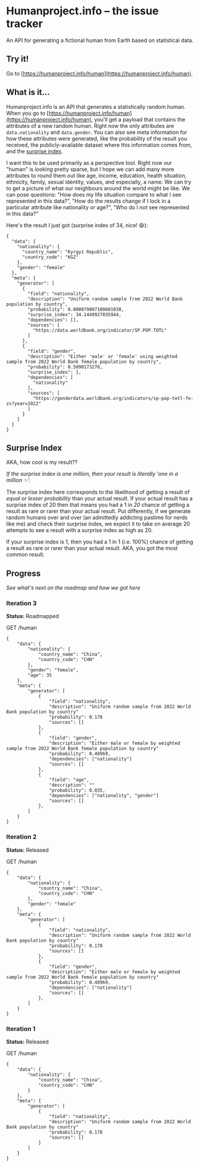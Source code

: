 # Humanproject.info – the issue tracker
An API for generating a fictional human from Earth based on statistical data.

## Try it!

Go to [https://humanproject.info/human](https://humanproject.info/human).

## What is it...

Humanproject.info is an API that generates a statistically random human. When you go to [https://humanproject.info/human](https://humanproject.info/human), you'll get a payload that contains the attributes of a new random human. Right now the only attributes are `data.nationality` and `data.gender`. You can also see meta information for how these attributes were generated, like the probability of the result you received, the publicly-available dataset where this information comes from, and the [surprise index](#surprise-index).

I want this to be used primarily as a perspective tool. Right now our "human" is looking pretty sparse, but I hope we can add many more attributes to round them out like age, income, education, health situation, ethnicity, family, sexual identity, values, and especially, a name. We can try to get a picture of what our neighbours around the world might be like. We can pose questions: "How does my life situation compare to what I see represented in this data?", "How do the results change if I lock in a particular attribute like nationality or age?", "Who do I _not_ see represented in this data?"

Here's the result I just got (surprise index of 34, nice! 😄):
```
{
  "data": {
    "nationality": {
      "country_name": "Kyrgyz Republic",
      "country_code": "KGZ"
    },
    "gender": "female"
  },
  "meta": {
    "generator": [
      {
        "field": "nationality",
        "description": "Uniform random sample from 2022 World Bank population by country",
        "probability": 0.000879807100601038,
        "surprise_index": 34.1449927835944,
        "dependencies": [],
        "sources": [
          "https://data.worldbank.org/indicator/SP.POP.TOTL"
        ]
      },
      {
        "field": "gender",
        "description": "Either 'male' or 'female' using weighted sample from 2022 World Bank female population by country",
        "probability": 0.5090173276,
        "surprise_index": 1,
        "dependencies": [
          "nationality"
        ],
        "sources": [
          "https://genderdata.worldbank.org/indicators/sp-pop-totl-fe-zs?year=2022"
        ]
      }
    ]
  }
}
```

## Surprise Index

AKA, how cool is my result??

_If the surprise index is one million, then your result is literally 'one in a million ✨'._

The surprise index here corresponds to the likelihood of getting a result of _equal or lesser probability_ than your actual result. If your actual result has a surprise index of 20 then that means you had a 1 in _20_ chance of getting a result as rare or rarer than your actual result. Put differently, if we generate random humans over and over (an admittedly addicting pastime for nerds like me) and check their surprise index, we expect it to take on average 20 attempts to see a result with a surprise index as high as 20.

If your surprise index is 1, then you had a 1 in 1 (i.e. 100%) chance of getting a result as rare or rarer than your actual result. AKA, you got the most common result.

## Progress
_See what's next on the roadmap and how we got here_

### Iteration 3
**Status:** Roadmapped

GET /human
```
{
    "data": {
        "nationality": {
            "country_name": "China",
            "country_code": "CHN"
        },
        "gender": "female",
        "age": 35
    },
    "meta": {
        "generator": [
            {
                "field": "nationality",
                "description": "Uniform random sample from 2022 World Bank population by country"
                "probability": 0.178
                "sources": []
            },
            {
                "field": "gender",
                "description": "Either male or female by weighted sample from 2022 World Bank female population by country"
                "probability": 0.48969,
                "dependencies": ["nationality"]
                "sources": []
            },
            {
                "field": "age",
                "description": ""
                "probability": 0.035,
                "dependencies": ["nationality", "gender"]
                "sources": []
            },
        ]
    }
}
```

### Iteration 2
**Status:** Released

GET /human
```
{
    "data": {
        "nationality": {
            "country_name": "China",
            "country_code": "CHN"
        },
        "gender": "female"
    },
    "meta": {
        "generator": [
            {
                "field": "nationality",
                "description": "Uniform random sample from 2022 World Bank population by country"
                "probability": 0.178
                "sources": []
            },
            {
                "field": "gender",
                "description": "Either male or female by weighted sample from 2022 World Bank female population by country"
                "probability": 0.48969,
                "dependencies": ["nationality"]
                "sources": []
            },
        ]
    }
}
```

### Iteration 1
**Status:** Released

GET /human
```
{
    "data": {
        "nationality": {
            "country_name": "China",
            "country_code": "CHN"
        }
    },
    "meta": {
        "generator": [
            {
                "field": "nationality",
                "description": "Uniform random sample from 2022 World Bank population by country"
                "probability": 0.178
                "sources": []
            }
        ]
    }
}
```
